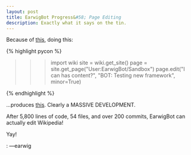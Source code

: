 ```yaml
---
layout: post
title: EarwigBot Progress&#58; Page Editing
description: Exactly what it says on the tin.
---
```


Because of [this](http://git.io/Nw-rLQ), doing this:

{% highlight pycon %}

>>> import wiki
>>> site = wiki.get_site()
>>> page = site.get_page("User:EarwigBot/Sandbox")
>>> page.edit("I can has content?", "BOT: Testing new framework", minor=True)
>>>

{% endhighlight %}

...produces
[this](//en.wikipedia.org/w/index.php?title=User%3AEarwigBot%2FSandbox&diff=prev&oldid=446401978).
Clearly a MASSIVE DEVELOPMENT.

After 5,800 lines of code, 54 files, and over 200 commits, EarwigBot can
actually edit Wikipedia!

Yay!

: &mdash;earwig

